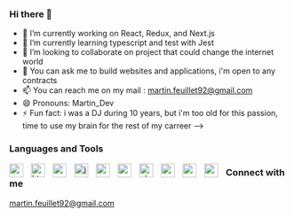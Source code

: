 ### Hi there 👋

- 🔭 I’m currently working on React, Redux, and Next.js
- 🌱 I’m currently learning typescript and test with Jest
- 👯 I’m looking to collaborate on project that could change the internet world
- 💬 You can ask me to build websites and applications, i'm open to any contracts 
- 📫 You can reach me on my mail : martin.feuillet92@gmail.com
- 😄 Pronouns: Martin_Dev
- ⚡ Fun fact: i was a DJ during 10 years, but i'm too old for this passion, time to use my brain for the rest of my carreer
-->

### Languages and Tools

<img align="left" alt="vscode" width="25px" src="https://cdn.jsdelivr.net/gh/devicons/devicon/icons/vscode/vscode-original.svg"  style="padding-right:11px;"/>
<img align="left" alt="html" width="25px" src="https://cdn.jsdelivr.net/gh/devicons/devicon/icons/html5/html5-original.svg"  style="padding-right:11px;"/>
<img align="left" alt="css" width="25px" src="https://cdn.jsdelivr.net/gh/devicons/devicon/icons/css3/css3-original.svg"  style="padding-right:11px;"/>
<img align="left" alt="js" width="25px" src="https://cdn.jsdelivr.net/gh/devicons/devicon/icons/javascript/javascript-original.svg"  style="padding-right:11px;"/>
<img align="left" alt="react" width="25px" src="https://cdn.jsdelivr.net/gh/devicons/devicon/icons/react/react-original.svg"  style="padding-right:11px;"/>
<img align="left" alt="next" width="25px" src="https://cdn.jsdelivr.net/gh/devicons/devicon/icons/nextjs/nextjs-original.svg"  style="padding-right:11px;"/>
<img align="left" alt="php" width="25px" src="https://cdn.jsdelivr.net/gh/devicons/devicon/icons/php/php-original.svg"  style="padding-right:11px;"/>
<img align="left" alt="mysql" width="25px" src="https://cdn.jsdelivr.net/gh/devicons/devicon/icons/mysql/mysql-original.svg"  style="padding-right:11px;"/>
<img align="left" alt="mysql" width="25px" src="https://cdn.jsdelivr.net/gh/devicons/devicon/icons/mysql/mysql-original.svg"  style="padding-right:11px;"/>
<img align="left" alt="wordpress" width="25px" src="https://cdn.jsdelivr.net/gh/devicons/devicon/icons/wordpress/wordpress-original.svg"  style="padding-right:11px;"/>


### Connect with me
martin.feuillet92@gmail.com





